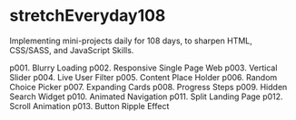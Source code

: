 # stretchEveryday108

Implementing mini-projects daily for 108 days, to sharpen HTML, CSS/SASS, and JavaScript Skills.

p001. Blurry Loading
p002. Responsive Single Page Web
p003. Vertical Slider
p004. Live User Filter
p005. Content Place Holder
p006. Random Choice Picker
p007. Expanding Cards
p008. Progress Steps
p009. Hidden Search Widget
p010. Animated Navigation
p011. Split Landing Page
p012. Scroll Animation
p013. Button Ripple Effect
